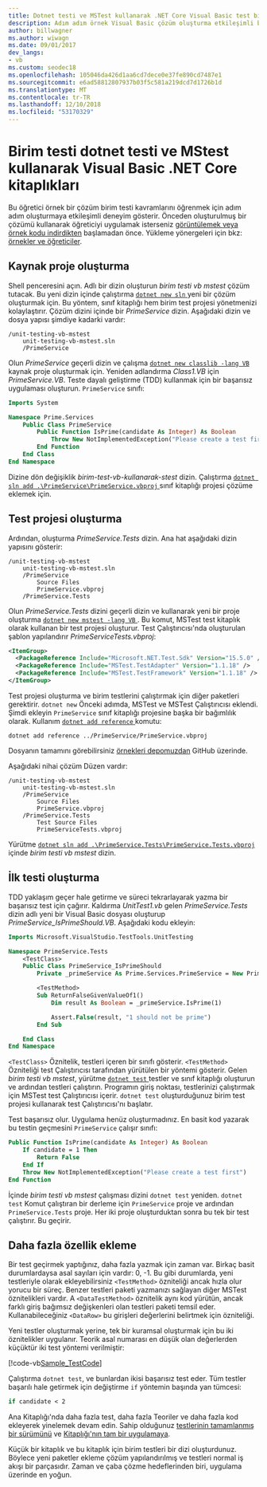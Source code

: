 ```yaml
---
title: Dotnet testi ve MSTest kullanarak .NET Core Visual Basic test birimi
description: Adım adım örnek Visual Basic çözüm oluşturma etkileşimli bir deneyim .NET Core birim testi kavramları öğrenin mstest'i kullanarak.
author: billwagner
ms.author: wiwagn
ms.date: 09/01/2017
dev_langs:
- vb
ms.custom: seodec18
ms.openlocfilehash: 105046da426d1aa6cd7dece0e37fe890cd7487e1
ms.sourcegitcommit: e6ad58812807937b03f5c581a219dcd7d1726b1d
ms.translationtype: MT
ms.contentlocale: tr-TR
ms.lasthandoff: 12/10/2018
ms.locfileid: "53170329"
---
```

# <a name="unit-testing-visual-basic-net-core-libraries-using-dotnet-test-and-mstest"></a>Birim testi dotnet testi ve MStest kullanarak Visual Basic .NET Core kitaplıkları

Bu öğretici örnek bir çözüm birim testi kavramlarını öğrenmek için adım adım oluşturmaya etkileşimli deneyim gösterir. Önceden oluşturulmuş bir çözümü kullanarak öğreticiyi uygulamak isterseniz [görüntülemek veya örnek kodu indirdikten](https://github.com/dotnet/samples/tree/master/core/getting-started/unit-testing-vb-mstest/) başlamadan önce. Yükleme yönergeleri için bkz: [örnekler ve öğreticiler](../../samples-and-tutorials/index.md#viewing-and-downloading-samples).

## <a name="creating-the-source-project"></a>Kaynak proje oluşturma

Shell penceresini açın. Adlı bir dizin oluşturun *birim testi vb mstest* çözüm tutacak.
Bu yeni dizin içinde çalıştırma [ `dotnet new sln` ](../tools/dotnet-new.md) yeni bir çözüm oluşturmak için. Bu yöntem, sınıf kitaplığı hem birim test projesi yönetmenizi kolaylaştırır.
Çözüm dizini içinde bir *PrimeService* dizin. Aşağıdaki dizin ve dosya yapısı şimdiye kadarki vardır:

```
/unit-testing-vb-mstest
    unit-testing-vb-mstest.sln
    /PrimeService
```

Olun *PrimeService* geçerli dizin ve çalışma [ `dotnet new classlib -lang VB` ](../tools/dotnet-new.md) kaynak proje oluşturmak için. Yeniden adlandırma *Class1.VB* için *PrimeService.VB*. Teste dayalı geliştirme (TDD) kullanmak için bir başarısız uygulaması oluşturun. `PrimeService` sınıfı:

```vb
Imports System

Namespace Prime.Services
    Public Class PrimeService
        Public Function IsPrime(candidate As Integer) As Boolean
            Throw New NotImplementedException("Please create a test first")
        End Function
    End Class
End Namespace
```

Dizine dön değişiklik *birim-test-vb-kullanarak-stest* dizin. Çalıştırma [ `dotnet sln add .\PrimeService\PrimeService.vbproj` ](../tools/dotnet-sln.md) sınıf kitaplığı projesi çözüme eklemek için.

## <a name="creating-the-test-project"></a>Test projesi oluşturma

Ardından, oluşturma *PrimeService.Tests* dizin. Ana hat aşağıdaki dizin yapısını gösterir:

```
/unit-testing-vb-mstest
    unit-testing-vb-mstest.sln
    /PrimeService
        Source Files
        PrimeService.vbproj
    /PrimeService.Tests
```

Olun *PrimeService.Tests* dizini geçerli dizin ve kullanarak yeni bir proje oluşturma [ `dotnet new mstest -lang VB` ](../tools/dotnet-new.md). Bu komut, MSTest test kitaplık olarak kullanan bir test projesi oluşturur. Test Çalıştırıcısı'nda oluşturulan şablon yapılandırır *PrimeServiceTests.vbproj*:

```xml
<ItemGroup>
  <PackageReference Include="Microsoft.NET.Test.Sdk" Version="15.5.0" />
  <PackageReference Include="MSTest.TestAdapter" Version="1.1.18" />
  <PackageReference Include="MSTest.TestFramework" Version="1.1.18" />
</ItemGroup>
```

Test projesi oluşturma ve birim testlerini çalıştırmak için diğer paketleri gerektirir. `dotnet new` Önceki adımda, MSTest ve MSTest Çalıştırıcısı eklendi. Şimdi ekleyin `PrimeService` sınıf kitaplığı projesine başka bir bağımlılık olarak. Kullanım [ `dotnet add reference` ](../tools/dotnet-add-reference.md) komutu:

```
dotnet add reference ../PrimeService/PrimeService.vbproj
```

Dosyanın tamamını görebilirsiniz [örnekleri depomuzdan](https://github.com/dotnet/samples/blob/master/core/getting-started/unit-testing-vb-mstest/PrimeService.Tests/PrimeService.Tests.vbproj) GitHub üzerinde.

Aşağıdaki nihai çözüm Düzen vardır:

```
/unit-testing-vb-mstest
    unit-testing-vb-mstest.sln
    /PrimeService
        Source Files
        PrimeService.vbproj
    /PrimeService.Tests
        Test Source Files
        PrimeServiceTests.vbproj
```

Yürütme [ `dotnet sln add .\PrimeService.Tests\PrimeService.Tests.vbproj` ](../tools/dotnet-sln.md) içinde *birim testi vb mstest* dizin.

## <a name="creating-the-first-test"></a>İlk testi oluşturma

TDD yaklaşım geçer hale getirme ve süreci tekrarlayarak yazma bir başarısız test için çağırır. Kaldırma *UnitTest1.vb* gelen *PrimeService.Tests* dizin adlı yeni bir Visual Basic dosyası oluşturup *PrimeService_IsPrimeShould.VB*. Aşağıdaki kodu ekleyin:

```vb
Imports Microsoft.VisualStudio.TestTools.UnitTesting

Namespace PrimeService.Tests
    <TestClass>
    Public Class PrimeService_IsPrimeShould
        Private _primeService As Prime.Services.PrimeService = New Prime.Services.PrimeService()

        <TestMethod>
        Sub ReturnFalseGivenValueOf1()
            Dim result As Boolean = _primeService.IsPrime(1)

            Assert.False(result, "1 should not be prime")
        End Sub

    End Class
End Namespace
```

`<TestClass>` Öznitelik, testleri içeren bir sınıfı gösterir. `<TestMethod>` Özniteliği test Çalıştırıcısı tarafından yürütülen bir yöntemi gösterir. Gelen *birim testi vb mstest*, yürütme [ `dotnet test` ](../tools/dotnet-test.md) testler ve sınıf kitaplığı oluşturun ve ardından testleri çalıştırın. Programın giriş noktası, testlerinizi çalıştırmak için MSTest test Çalıştırıcısı içerir. `dotnet test` oluşturduğunuz birim test projesi kullanarak test Çalıştırıcısı'nı başlatır.

Test başarısız olur. Uygulama henüz oluşturmadınız. En basit kod yazarak bu testin geçmesini `PrimeService` çalışır sınıfı:

```vb
Public Function IsPrime(candidate As Integer) As Boolean
    If candidate = 1 Then
        Return False
    End If
    Throw New NotImplementedException("Please create a test first")
End Function
```

İçinde *birim testi vb mstest* çalışması dizini `dotnet test` yeniden. `dotnet test` Komut çalıştıran bir derleme için `PrimeService` proje ve ardından `PrimeService.Tests` proje. Her iki proje oluşturduktan sonra bu tek bir test çalıştırır. Bu geçirir.

## <a name="adding-more-features"></a>Daha fazla özellik ekleme

Bir test geçirmek yaptığınız, daha fazla yazmak için zaman var. Birkaç basit durumlardaysa asal sayıları için vardır: 0, -1. Bu gibi durumlarda, yeni testleriyle olarak ekleyebilirsiniz `<TestMethod>` özniteliği ancak hızla olur yorucu bir süreç. Benzer testleri paketi yazmanızı sağlayan diğer MSTest öznitelikleri vardır.  A `<DataTestMethod>` öznitelik aynı kod yürütün, ancak farklı giriş bağımsız değişkenleri olan testleri paketi temsil eder. Kullanabileceğiniz `<DataRow>` bu girişleri değerlerini belirtmek için özniteliği.

Yeni testler oluşturmak yerine, tek bir kuramsal oluşturmak için bu iki öznitelikler uygulanır. Teorik asal numarası en düşük olan değerlerden küçüktür iki test yöntemi verilmiştir:

[!code-vb[Sample_TestCode](../../../samples/core/getting-started/unit-testing-vb-mstest/PrimeService.Tests/PrimeService_IsPrimeShould.vb?name=Sample_TestCode)]

Çalıştırma `dotnet test`, ve bunlardan ikisi başarısız test eder. Tüm testler başarılı hale getirmek için değiştirme `if` yöntemin başında yan tümcesi:

```vb
if candidate < 2
```

Ana Kitaplığı'nda daha fazla test, daha fazla Teoriler ve daha fazla kod ekleyerek yinelemek devam edin. Sahip olduğunuz [testlerinin tamamlanmış bir sürümünü](https://github.com/dotnet/samples/blob/master/core/getting-started/unit-testing-vb-mstest/PrimeService.Tests/PrimeService_IsPrimeShould.vb) ve [Kitaplığı'nın tam bir uygulamaya](https://github.com/dotnet/samples/blob/master/core/getting-started/unit-testing-vb-mstest/PrimeService/PrimeService.vb).

Küçük bir kitaplık ve bu kitaplık için birim testleri bir dizi oluşturdunuz. Böylece yeni paketler ekleme çözüm yapılandırılmış ve testleri normal iş akışı bir parçasıdır. Zaman ve çaba çözme hedeflerinden biri, uygulama üzerinde en yoğun.
